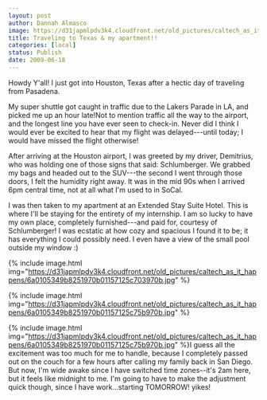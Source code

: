 ```yaml
---
layout: post
author: Dannah Almasco
image: https://d31japmlpdv3k4.cloudfront.net/old_pictures/caltech_as_it_happens/6a0105349b8251970b011570307706970c.jpg
title: Traveling to Texas & my apartment!!
categories: [local]
status: Publish
date: 2009-06-18
---
```



Howdy Y'all!
I just got into Houston, Texas after a hectic day of traveling from Pasadena.

My super shuttle got caught in traffic due to the Lakers Parade in LA, and picked me up an hour late!Not to mention traffic all the way to the airport, and the longest line you have ever seen to check-in. Never did I think I would ever be excited to hear that my flight was delayed---until today; I would have missed the flight otherwise! 

After arriving at the Houston airport, I was greeted by my driver, Demitrius, who was holding one of those signs that said: Schlumberger. We grabbed my bags and headed out to the SUV---the second I went through those doors, I felt the humidity right away. It was in the mid 90s when I arrived 6pm central time, not at all what I'm used to in SoCal.

I was then taken to my apartment at an Extended Stay Suite Hotel. This is where I'll be staying for the entirety of my internship. I am so lucky to have my own place, completely furnished---and paid for, courtesy of Schlumberger! I was ecstatic at how cozy and spacious I found it to be; it has everything I could possibly need. I even have a view of the small pool outside my window :)

{% include image.html img="https://d31japmlpdv3k4.cloudfront.net/old_pictures/caltech_as_it_happens/6a0105349b8251970b01157125c703970b.jpg" %}

{% include image.html img="https://d31japmlpdv3k4.cloudfront.net/old_pictures/caltech_as_it_happens/6a0105349b8251970b01157125c75b970b.jpg" %}

{% include image.html img="https://d31japmlpdv3k4.cloudfront.net/old_pictures/caltech_as_it_happens/6a0105349b8251970b01157125c75b970b.jpg" %}I guess all the excitement was too much for me to handle, because I completely passed out on the couch for a few hours after calling my family back in San Diego. But now, I'm wide awake since I have switched time zones--it's 2am here, but it feels like midnight to me. I'm going to have to make the adjustment quick though, since I have work...starting TOMORROW! yikes!
